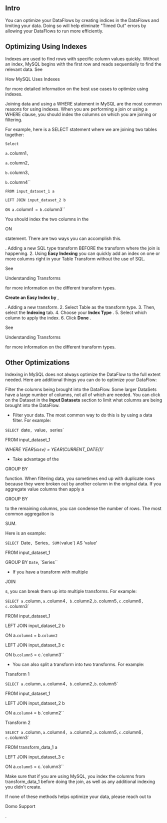 

Intro
-------

You can optimize your DataFlows by creating indices in the DataFlows and limiting your data. Doing so will help eliminate "Timed Out" errors by allowing your DataFlows to run more efficiently.


 Optimizing Using Indexes
--------------------------

Indexes are used to find rows with specific column values quickly. Without an index, MySQL begins with the first row and reads sequentially to find the relevant data. See

How MySQL Uses Indexes

for more detailed information on the best use cases to optimize using indexes.


 Joining data and using a WHERE statement in MySQL are the most common reasons for using indexes. When you are performing a join or using a WHERE clause, you should index the columns on which you are joining or filtering.


 For example, here is a SELECT statement where we are joining two tables together:


`Select`


`a.`column1`,`


`a.`column2`,`


`b.`column3`,`


`b.`column4``


`FROM input_dataset_1 a`


`LEFT JOIN input_dataset_2 b`


`ON a.`column1` = b.`column3``


 You should index the two columns in the

ON

statement. There are two ways you can accomplish this.

. Adding a new SQL type transform BEFORE the transform where the join is happening.
2. Using
 **Easy
 **Indexing****
 you can quickly add an index on one or more columns right in your Table Transform without the use of SQL.

See

Understanding Transforms

for more information on the different transform types.


****Create an Easy Index by****
 ,

. Adding a new transform.
2. Select Table as the transform type.
3. Then, select the
 ****Indexing****
 tab.
4. Choose your
 ****Index Type****
 .
5. Select which column to apply the index.
6. Click
 ****Done****
 .

See

Understanding Transforms

for more information on the different transform types.


 Other Optimizations
---------------------

Indexing in MySQL does not always optimize the DataFlow to the full extent needed. Here are additional things you can do to optimize your DataFlow:

 Filter the columns being brought into the DataFlow. Some larger DataSets have a large number of columns, not all of which are needed. You can click on the Dataset in the
 **Input Datasets**
 section to limit what columns are being brought into the DataFlow.
* Filter your data. The most common way to do this is by using a data filter. For example:


`SELECT `date`, `value`, `series`


 FROM input_dataset_1


*WHERE YEAR(`date`) = YEAR(CURRENT\_DATE())*`
* Take advantage of the

GROUP BY

function. When filtering data, you sometimes end up with duplicate rows because they were broken out by another column in the original data. If you aggregate value columns then apply a

GROUP BY

to the remaining columns, you can condense the number of rows. The most common aggregation is

SUM.

Here is an example:


`SELECT `Date`, `Series`, SUM(`value`) AS ‘value’


 FROM input_dataset_1


 GROUP BY `Date`, `Series``
* If you have a transform with multiple

JOIN

s, you can break them up into multiple transforms. For example:


`SELECT a.`column`,a.`column4`, b.`column2`,b.`column5`,c.`column6`, c.`column3`


 FROM input_dataset_1


 LEFT JOIN input_dataset_2 b


 ON a.`column4` = b.`column2`


 LEFT JOIN input_dataset_3 c


 ON b.`column5` = c.`column3``
* You can also split a transform into two transforms. For example:


 Transform 1


`SELECT a.`column`,a.`column4`, b.`column2`,b.`column5`


 FROM input_dataset_1


 LEFT JOIN input_dataset_2 b


 ON a.`column4` = b.`column2``


 Transform 2


`SELECT a.`column`,a.`column4`, a.`column2`,a.`column5`,c.`column6`, c.`column3`


 FROM transform_data_1 a


 LEFT JOIN input_dataset_3 c


 ON a.`column5` = c.`column3``

Make sure that if you are using MySQL, you index the columns from transform\_data\_1 before doing the join, as well as any additional indexing you didn't create.


 If none of these methods helps optimize your data, please reach out to

Domo Support

.

